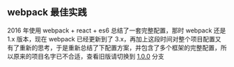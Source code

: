 ## webpack 最佳实践

2016 年使用 webpack + react + es6 总结了一套完整配置，那时 webpack 还是 1.x 版本，现在 webpack 已经更新到了 3.x，再加上这段时间对整个项目配置又有了重新的思考，于是重新总结了下配置方案，并包含了多个框架的完整配置，所以原来的项目名字已不合适，查看旧版请切换到 [1.0.0](https://github.com/xiaoyann/webpack-best-practice/tree/v1.0.0) 分支
